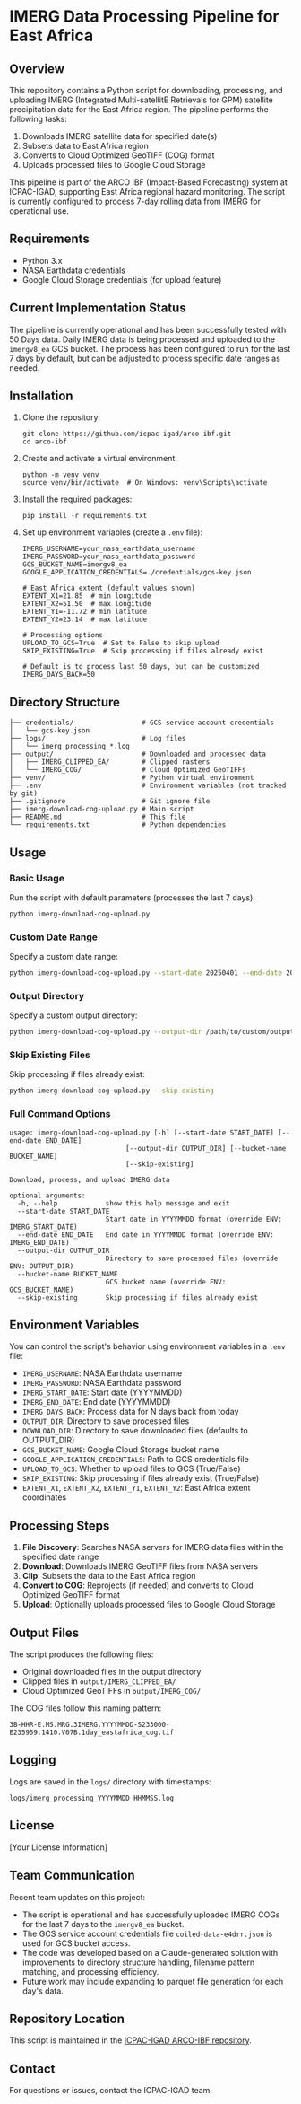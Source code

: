 # IMERG Data Processing Pipeline for East Africa

## Overview

This repository contains a Python script for downloading, processing, and uploading IMERG (Integrated Multi-satellitE Retrievals for GPM) satellite precipitation data for the East Africa region. The pipeline performs the following tasks:

1. Downloads IMERG satellite data for specified date(s)
2. Subsets data to East Africa region
3. Converts to Cloud Optimized GeoTIFF (COG) format
4. Uploads processed files to Google Cloud Storage

This pipeline is part of the ARCO IBF (Impact-Based Forecasting) system at ICPAC-IGAD, supporting East Africa regional hazard monitoring. The script is currently configured to process 7-day rolling data from IMERG for operational use.

## Requirements

- Python 3.x
- NASA Earthdata credentials
- Google Cloud Storage credentials (for upload feature)

## Current Implementation Status

The pipeline is currently operational and has been successfully tested with 50 Days data. Daily IMERG data is being processed and uploaded to the `imergv8_ea` GCS bucket. The process has been configured to run for the last 7 days by default, but can be adjusted to process specific date ranges as needed.

## Installation

1. Clone the repository:
   ```
   git clone https://github.com/icpac-igad/arco-ibf.git
   cd arco-ibf
   ```

2. Create and activate a virtual environment:
   ```
   python -m venv venv
   source venv/bin/activate  # On Windows: venv\Scripts\activate
   ```

3. Install the required packages:
   ```
   pip install -r requirements.txt
   ```

4. Set up environment variables (create a `.env` file):
   ```
   IMERG_USERNAME=your_nasa_earthdata_username
   IMERG_PASSWORD=your_nasa_earthdata_password
   GCS_BUCKET_NAME=imergv8_ea
   GOOGLE_APPLICATION_CREDENTIALS=./credentials/gcs-key.json
   
   # East Africa extent (default values shown)
   EXTENT_X1=21.85  # min longitude
   EXTENT_X2=51.50  # max longitude
   EXTENT_Y1=-11.72 # min latitude
   EXTENT_Y2=23.14  # max latitude
   
   # Processing options
   UPLOAD_TO_GCS=True  # Set to False to skip upload
   SKIP_EXISTING=True  # Skip processing if files already exist
   
   # Default is to process last 50 days, but can be customized
   IMERG_DAYS_BACK=50
   ```

## Directory Structure

```
├── credentials/                 # GCS service account credentials
│   └── gcs-key.json
├── logs/                        # Log files
│   └── imerg_processing_*.log
├── output/                      # Downloaded and processed data
│   ├── IMERG_CLIPPED_EA/        # Clipped rasters
│   └── IMERG_COG/               # Cloud Optimized GeoTIFFs
├── venv/                        # Python virtual environment
├── .env                         # Environment variables (not tracked by git)
├── .gitignore                   # Git ignore file
├── imerg-download-cog-upload.py # Main script
├── README.md                    # This file
└── requirements.txt             # Python dependencies
```

## Usage

### Basic Usage

Run the script with default parameters (processes the last 7 days):

```bash
python imerg-download-cog-upload.py
```

### Custom Date Range

Specify a custom date range:

```bash
python imerg-download-cog-upload.py --start-date 20250401 --end-date 20250410
```

### Output Directory

Specify a custom output directory:

```bash
python imerg-download-cog-upload.py --output-dir /path/to/custom/output
```

### Skip Existing Files

Skip processing if files already exist:

```bash
python imerg-download-cog-upload.py --skip-existing
```

### Full Command Options

```
usage: imerg-download-cog-upload.py [-h] [--start-date START_DATE] [--end-date END_DATE]
                             [--output-dir OUTPUT_DIR] [--bucket-name BUCKET_NAME]
                             [--skip-existing]

Download, process, and upload IMERG data

optional arguments:
  -h, --help            show this help message and exit
  --start-date START_DATE
                        Start date in YYYYMMDD format (override ENV: IMERG_START_DATE)
  --end-date END_DATE   End date in YYYYMMDD format (override ENV: IMERG_END_DATE)
  --output-dir OUTPUT_DIR
                        Directory to save processed files (override ENV: OUTPUT_DIR)
  --bucket-name BUCKET_NAME
                        GCS bucket name (override ENV: GCS_BUCKET_NAME)
  --skip-existing       Skip processing if files already exist
```

## Environment Variables

You can control the script's behavior using environment variables in a `.env` file:

- `IMERG_USERNAME`: NASA Earthdata username
- `IMERG_PASSWORD`: NASA Earthdata password
- `IMERG_START_DATE`: Start date (YYYYMMDD)
- `IMERG_END_DATE`: End date (YYYYMMDD)
- `IMERG_DAYS_BACK`: Process data for N days back from today
- `OUTPUT_DIR`: Directory to save processed files
- `DOWNLOAD_DIR`: Directory to save downloaded files (defaults to OUTPUT_DIR)
- `GCS_BUCKET_NAME`: Google Cloud Storage bucket name
- `GOOGLE_APPLICATION_CREDENTIALS`: Path to GCS credentials file
- `UPLOAD_TO_GCS`: Whether to upload files to GCS (True/False)
- `SKIP_EXISTING`: Skip processing if files already exist (True/False)
- `EXTENT_X1`, `EXTENT_X2`, `EXTENT_Y1`, `EXTENT_Y2`: East Africa extent coordinates

## Processing Steps

1. **File Discovery**: Searches NASA servers for IMERG data files within the specified date range
2. **Download**: Downloads IMERG GeoTIFF files from NASA servers
3. **Clip**: Subsets the data to the East Africa region
4. **Convert to COG**: Reprojects (if needed) and converts to Cloud Optimized GeoTIFF format
5. **Upload**: Optionally uploads processed files to Google Cloud Storage

## Output Files

The script produces the following files:

- Original downloaded files in the output directory
- Clipped files in `output/IMERG_CLIPPED_EA/`
- Cloud Optimized GeoTIFFs in `output/IMERG_COG/`

The COG files follow this naming pattern:
```
3B-HHR-E.MS.MRG.3IMERG.YYYYMMDD-S233000-E235959.1410.V07B.1day_eastafrica_cog.tif
```

## Logging

Logs are saved in the `logs/` directory with timestamps:
```
logs/imerg_processing_YYYYMMDD_HHMMSS.log
```

## License

[Your License Information]

## Team Communication

Recent team updates on this project:

- The script is operational and has successfully uploaded IMERG COGs for the last 7 days to the `imergv8_ea` bucket.
- The GCS service account credentials file `coiled-data-e4drr.json` is used for GCS bucket access.
- The code was developed based on a Claude-generated solution with improvements to directory structure handling, filename pattern matching, and processing efficiency.
- Future work may include expanding to parquet file generation for each day's data.

## Repository Location

This script is maintained in the [ICPAC-IGAD ARCO-IBF repository](https://github.com/icpac-igad/arco-ibf).

## Contact

For questions or issues, contact the ICPAC-IGAD team.
